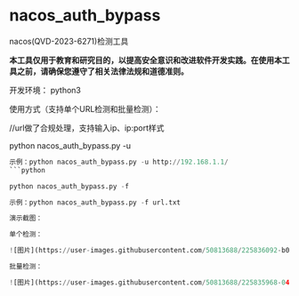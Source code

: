# nacos_auth_bypass
nacos(QVD-2023-6271)检测工具

**本工具仅用于教育和研究目的，以提高安全意识和改进软件开发实践。在使用本工具之前，请确保您遵守了相关法律法规和道德准则。**

开发环境：
python3

使用方式（支持单个URL检测和批量检测）：

//url做了合规处理，支持输入ip、ip:port样式

python nacos_auth_bypass.py -u

```python
示例：python nacos_auth_bypass.py -u http://192.168.1.1/
```python

python nacos_auth_bypass.py -f

示例：python nacos_auth_bypass.py -f url.txt

演示截图：

单个检测：

![图片](https://user-images.githubusercontent.com/50813688/225836092-b0aba5cf-5406-418c-afb8-4131dfea5b05.png)

批量检测：

![图片](https://user-images.githubusercontent.com/50813688/225835968-04ba88f8-2ae1-447a-a432-295fc65072df.png)
